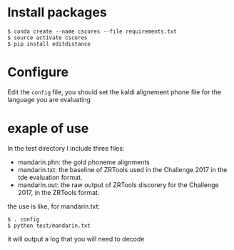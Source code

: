 

# Install packages

    $ conda create --name cscores --file requirements.txt  
    $ source activate cscores
    $ pip install editdistance 

# Configure 

Edit the `config` file, you should set the kaldi alignement phone file for the
language you are evaluating

# exaple of use 

In the test directory I include three files:

- mandarin.phn: the gold phoneme alignments
- mandarin.txt: the baseline of ZRTools used in the Challenge 2017 in the 
                tde evaluation format.
- mandarin.out: the raw output of ZRTools discorery for the Challenge 2017, in the
                ZRTools format.

the use is like, for mandarin.txt:

    $ . config
    $ python test/mandarin.txt



it will output a log that you will need to decode  


